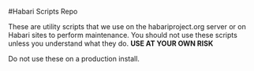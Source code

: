 #Habari Scripts Repo

These are utility scripts that we use on the habariproject.org server or on Habari sites to perform maintenance.
You should not use these scripts unless you understand what they do. **USE AT YOUR OWN RISK**

Do not use these on a production install.
